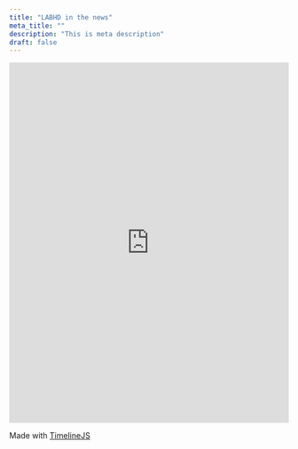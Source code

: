 ```yaml
---
title: "LABHD in the news"
meta_title: ""
description: "This is meta description"
draft: false
---
```


<iframe src='https://cdn.knightlab.com/libs/timeline3/latest/embed/index.html?source=12V60Nxmzd7JZHXalW0Fet-6S5Knl0inpU-WVTZHaweI&font=Lustria-Lato&lang=en&initial_zoom=2&height=650' width='100%' height='650' webkitallowfullscreen mozallowfullscreen allowfullscreen frameborder='0'></iframe>

Made with [TimelineJS](https://timeline.knightlab.com/)
